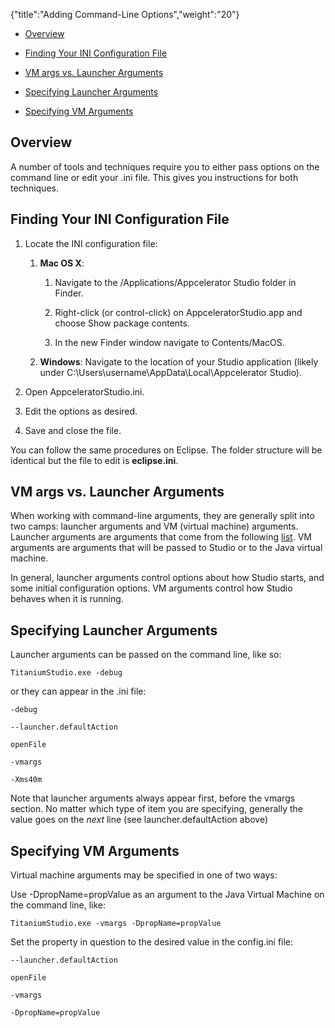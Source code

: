 {"title":"Adding Command-Line Options","weight":"20"} 

*   [Overview](#Overview)
    
*   [Finding Your INI Configuration File](#FindingYourINIConfigurationFile)
    
*   [VM args vs. Launcher Arguments](#VMargsvs.LauncherArguments)
    
*   [Specifying Launcher Arguments](#SpecifyingLauncherArguments)
    
*   [Specifying VM Arguments](#SpecifyingVMArguments)
    

## Overview

A number of tools and techniques require you to either pass options on the command line or edit your .ini file. This gives you instructions for both techniques.

## Finding Your INI Configuration File

1.  Locate the INI configuration file:
    
    1.  **Mac OS X**:
        
        1.  Navigate to the /Applications/Appcelerator Studio folder in Finder.
            
        2.  Right-click (or control-click) on AppceleratorStudio.app and choose Show package contents.
            
        3.  In the new Finder window navigate to Contents/MacOS.
            
    2.  **Windows**: Navigate to the location of your Studio application (likely under C:\\Users\\username\\AppData\\Local\\Appcelerator Studio).
        
2.  Open AppceleratorStudio.ini.
    
3.  Edit the options as desired.
    
4.  Save and close the file.
    

You can follow the same procedures on Eclipse. The folder structure will be identical but the file to edit is **eclipse.ini**.

## VM args vs. Launcher Arguments

When working with command-line arguments, they are generally split into two camps: launcher arguments and VM (virtual machine) arguments. Launcher arguments are arguments that come from the following [list](http://help.eclipse.org/indigo/index.jsp?topic=/org.eclipse.platform.doc.isv/reference/misc/runtime-options.html). VM arguments are arguments that will be passed to Studio or to the Java virtual machine.

In general, launcher arguments control options about how Studio starts, and some initial configuration options. VM arguments control how Studio behaves when it is running.

## Specifying Launcher Arguments

Launcher arguments can be passed on the command line, like so:

`TitaniumStudio.exe -debug`

or they can appear in the .ini file:

`-debug`

`--launcher.defaultAction`

`openFile`

`-vmargs`

`-Xms40m`

Note that launcher arguments always appear first, before the vmargs section. No matter which type of item you are specifying, generally the value goes on the _next_ line (see launcher.defaultAction above)

## Specifying VM Arguments

Virtual machine arguments may be specified in one of two ways:

Use -DpropName=propValue as an argument to the Java Virtual Machine on the command line, like:

`TitaniumStudio.exe -vmargs -DpropName=propValue`

Set the property in question to the desired value in the config.ini file:

`--launcher.defaultAction`

`openFile`

`-vmargs`

`-DpropName=propValue`
